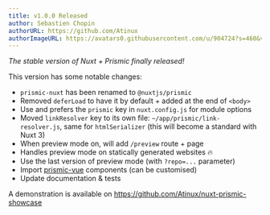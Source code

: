 ```yaml
---
title: v1.0.0 Released
author: Sebastien Chopin
authorURL: https://github.com/Atinux
authorImageURL: https://avatars0.githubusercontent.com/u/904724?s=460&v=4
---
```


*The stable version of Nuxt + Prismic finally released!*

<!--truncate-->

This version has some notable changes:

- `prismic-nuxt` has been renamed to `@nuxtjs/prismic`
- Removed `deferLoad` to have it by default + added at the end of `<body>`
- Use and prefers the `prismic` key in `nuxt.config.js` for module options
- Moved `linkResolver` key to its own file: `~/app/prismic/link-resolver.js`, same for `htmlSerializer` (this will become a standard with Nuxt 3)
- When preview mode on, will add `/preview` route + page
- Handles preview mode on statically generated websites 🔥
- Use the last version of preview mode (with `?repo=...` parameter)
- Import [prismic-vue](https://github.com/prismicio/prismic-vue/tree/master/src/components) components (can be customised)
- Update documentation & tests

A demonstration is available on https://github.com/Atinux/nuxt-prismic-showcase
